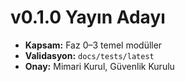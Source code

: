 # v0.1.0 Yayın Adayı

- **Kapsam:** Faz 0–3 temel modüller
- **Validasyon:** `docs/tests/latest`
- **Onay:** Mimari Kurul, Güvenlik Kurulu
